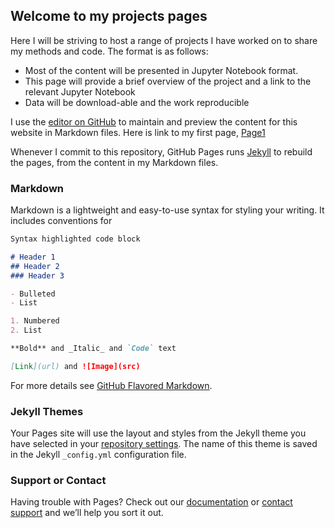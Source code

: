 ## Welcome to my projects pages

Here I will be striving to host a range of projects I have worked on to share my methods and code.
The format is as follows:

- Most of the content will be presented in Jupyter Notebook format.
- This page will provide a brief overview of the project and a link to the relevant Jupyter Notebook
- Data will be download-able and the work reproducible



I use the [editor on GitHub](https://github.com/oonel/TestForWebsite/edit/master/README.md) to maintain and preview the content for this website in Markdown files.
Here is link to my first page, [Page1](https://oonel.github.io/TestForWebsite/Page1)

Whenever I commit to this repository, GitHub Pages runs [Jekyll](https://jekyllrb.com/) to rebuild the pages, from the content in my Markdown files.

### Markdown

Markdown is a lightweight and easy-to-use syntax for styling your writing. It includes conventions for

```markdown
Syntax highlighted code block

# Header 1
## Header 2
### Header 3

- Bulleted
- List

1. Numbered
2. List

**Bold** and _Italic_ and `Code` text

[Link](url) and ![Image](src)
```

For more details see [GitHub Flavored Markdown](https://guides.github.com/features/mastering-markdown/).

### Jekyll Themes

Your Pages site will use the layout and styles from the Jekyll theme you have selected in your [repository settings](https://github.com/oonel/TestForWebsite/settings). The name of this theme is saved in the Jekyll `_config.yml` configuration file.

### Support or Contact

Having trouble with Pages? Check out our [documentation](https://help.github.com/categories/github-pages-basics/) or [contact support](https://github.com/contact) and we’ll help you sort it out.
